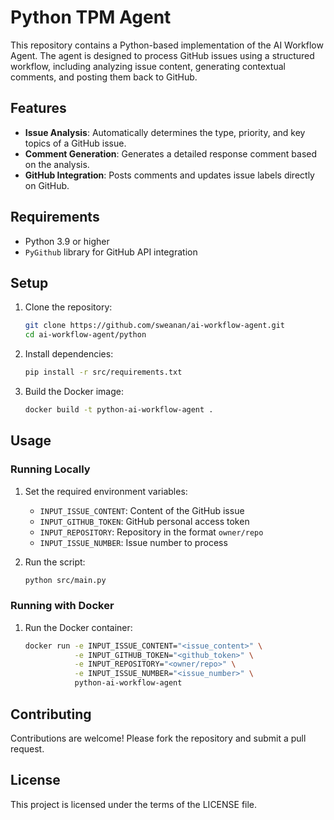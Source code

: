 # Python TPM Agent

This repository contains a Python-based implementation of the AI Workflow Agent. The agent is designed to process GitHub issues using a structured workflow, including analyzing issue content, generating contextual comments, and posting them back to GitHub.

## Features

- **Issue Analysis**: Automatically determines the type, priority, and key topics of a GitHub issue.
- **Comment Generation**: Generates a detailed response comment based on the analysis.
- **GitHub Integration**: Posts comments and updates issue labels directly on GitHub.

## Requirements

- Python 3.9 or higher
- `PyGithub` library for GitHub API integration

## Setup

1. Clone the repository:
   ```bash
   git clone https://github.com/sweanan/ai-workflow-agent.git
   cd ai-workflow-agent/python
   ```

2. Install dependencies:
   ```bash
   pip install -r src/requirements.txt
   ```

3. Build the Docker image:
   ```bash
   docker build -t python-ai-workflow-agent .
   ```

## Usage

### Running Locally

1. Set the required environment variables:
   - `INPUT_ISSUE_CONTENT`: Content of the GitHub issue
   - `INPUT_GITHUB_TOKEN`: GitHub personal access token
   - `INPUT_REPOSITORY`: Repository in the format `owner/repo`
   - `INPUT_ISSUE_NUMBER`: Issue number to process

2. Run the script:
   ```bash
   python src/main.py
   ```

### Running with Docker

1. Run the Docker container:
   ```bash
   docker run -e INPUT_ISSUE_CONTENT="<issue_content>" \
              -e INPUT_GITHUB_TOKEN="<github_token>" \
              -e INPUT_REPOSITORY="<owner/repo>" \
              -e INPUT_ISSUE_NUMBER="<issue_number>" \
              python-ai-workflow-agent
   ```

## Contributing

Contributions are welcome! Please fork the repository and submit a pull request.

## License

This project is licensed under the terms of the LICENSE file.

